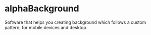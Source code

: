 # alphaBackground
Software that helps you creating background which follows a custom pattern, for mobile devices and desktop.
